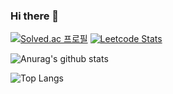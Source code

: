 ### Hi there 👋

<!--
**sjmmics/sjmmics** is a ✨ _special_ ✨ repository because its `README.md` (this file) appears on your GitHub profile.

Here are some ideas to get you started:

- 🔭 I’m currently working on ...
- 🌱 I’m currently learning ...
- 👯 I’m looking to collaborate on ...
- 🤔 I’m looking for help with ...
- 💬 Ask me about ...
- 📫 How to reach me: ...
- 😄 Pronouns: ...
- ⚡ Fun fact: ...
-->
[![Solved.ac 프로필](http://mazassumnida.wtf/api/v2/generate_badge?boj=sjmmics)](https://solved.ac/sjmmics) [![Leetcode Stats](https://leetcard.jacoblin.cool/sjmmics)](https://leetcode.com/sjmmics)

![Anurag's github stats](https://github-readme-stats.vercel.app/api?username=sjmmics)

![Top Langs](https://github-readme-stats.vercel.app/api/top-langs/?username=sjmmics&layout=compact)
